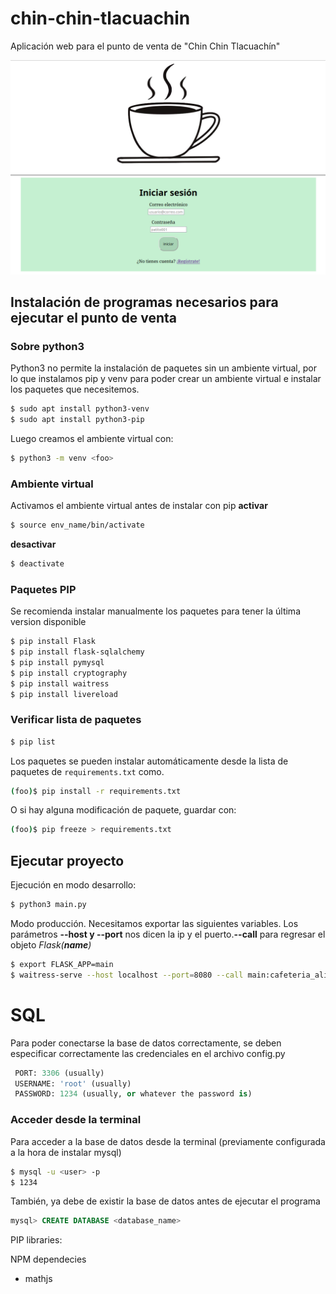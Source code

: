 # chin-chin-tlacuachin
Aplicación web para el punto de venta de "Chin Chin Tlacuachín"

![](./src/static/img/login.png)

## Instalación de programas necesarios para ejecutar el punto de venta

### Sobre python3
Python3 no permite la instalación de paquetes sin un ambiente virtual, por lo que instalamos pip y venv para poder crear un ambiente virtual e instalar los paquetes que necesitemos.
```bash
$ sudo apt install python3-venv
$ sudo apt install python3-pip
```

Luego creamos el ambiente virtual con:
```bash
$ python3 -m venv <foo>
```

### Ambiente virtual
Activamos el ambiente virtual antes de instalar con pip
**activar**
```bash
$ source env_name/bin/activate
```

**desactivar**
```bash
$ deactivate
```

### Paquetes PIP
Se recomienda instalar manualmente los paquetes para tener la última version disponible
```bash
$ pip install Flask
$ pip install flask-sqlalchemy
$ pip install pymysql
$ pip install cryptography
$ pip install waitress
$ pip install livereload
```

### Verificar lista de paquetes
```bash
$ pip list
```

Los paquetes se pueden instalar automáticamente desde la lista de paquetes de `requirements.txt` como.
```bash
(foo)$ pip install -r requirements.txt
```

O si hay alguna modificación de paquete, guardar con:

```bash
(foo)$ pip freeze > requirements.txt
```

## Ejecutar proyecto

Ejecución en modo desarrollo:
```bash
$ python3 main.py
```

Modo producción. Necesitamos exportar las siguientes variables. Los
parámetros **--host y --port** nos dicen la ip y el puerto.**--call**
para regresar el objeto *Flask(__name__)*

```bash
$ export FLASK_APP=main
$ waitress-serve --host localhost --port=8080 --call main:cafeteria_alina
```



# SQL
Para poder conectarse la base de datos correctamente, se deben especificar correctamente las credenciales en el archivo
config.py
```python
 PORT: 3306 (usually)
 USERNAME: 'root' (usually)
 PASSWORD: 1234 (usually, or whatever the password is)
```
### Acceder desde la terminal
Para acceder a la base de datos desde la terminal (previamente configurada a la hora de instalar mysql)
```bash
$ mysql -u <user> -p 
$ 1234
```

También, ya debe de existir la base de datos antes de ejecutar el programa
```sql
mysql> CREATE DATABASE <database_name> 
```

 PIP libraries:

NPM dependecies

- mathjs
